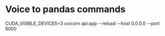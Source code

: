 # Voice to pandas commands 
CUDA_VISIBLE_DEVICES=3 uvicorn api:app --reload --host 0.0.0.0 --port 6000